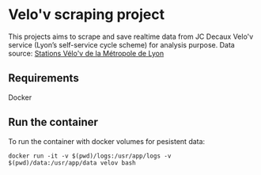 # Velo'v scraping project

This projects aims to scrape and save realtime data from JC Decaux Velo'v service (Lyon’s self-service cycle scheme) for analysis purpose.
Data source: [Stations Vélo'v de la Métropole de Lyon](https://data.grandlyon.com/jeux-de-donnees/stations-velo-v-metropole-lyon/donnees)

## Requirements

Docker

## Run the container

To run the container with docker volumes for pesistent data:

```shell
docker run -it -v $(pwd)/logs:/usr/app/logs -v $(pwd)/data:/usr/app/data velov bash     
```
